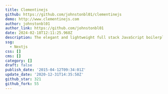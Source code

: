 ```yaml
---
title: Clementinejs
github: https://github.com/johnstonbl01/clementinejs
demo: http://www.clementinejs.com
author: johnstonbl01
author_link: https://github.com/johnstonbl01
date: 2024-02-18T12:11:25.968Z
description: The elegant and lightweight full stack JavaScript boilerplate.
ssg:
  - Nextjs
css: []
cms: []
category: []
draft: false
publish_date: '2015-04-12T09:34:01Z'
update_date: '2020-12-31T14:35:58Z'
github_star: 321
github_fork: 55
---
```


